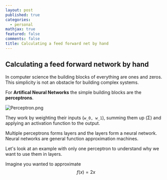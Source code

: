 ```yaml
---
layout: post
published: true
categories:
  - personal
mathjax: true
featured: false
comments: false
title: Calculating a feed forward net by hand
---
```

## Calculating a feed forward network by hand

In computer science the building blocks of everything are ones and zeros. This simplicity is not an obstacle for building complex systems.

For **Artifical Neural Networks** the simple building blocks are the **perceptrons**.

![Perceptron.png]({{site.baseurl}}/images/Perceptron.png)

They work by weighting their inputs (`w_0, w_1`), summing them up (Σ) and applying an activation function to the output.

Multiple perceptrons forms layers and the layers form a neural network. Neural networks are general function approximation machines.

Let's look at an example with only one perceptron to understand why we want to use them in layers.

Imagine you wanted to approximate 
$$
f(x) = 2x
$$







